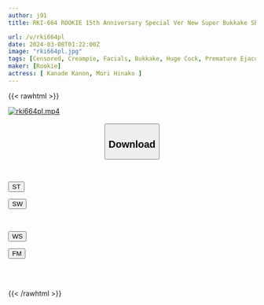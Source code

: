 ```yaml
---
author: j91
title: RKI-664 ROOKIE 15th Anniversary Special Ver New Super Bukkake SEX of a man who ejaculates the most semen in the world

url: /v/rki664pl
date: 2024-03-08T01:22:00Z
image: "rki664pl.jpg"
tags: [Censored, Creampie, Facials, Bukkake, Huge Cock, Premature Ejaculation	]
maker: [Rookie]
actress: [ Kanade Kanon, Mori Hinako ]
---
```



{{< rawhtml >}}

<div class="video" data-videoid="g2k9lmKRwwiqjdP">
    <a href="javascript:;">
        <img src="/v/rki664pl/rki664pl.jpg" width="WIDTH" height="HEIGHT" alt="rki664pl.mp4" loading="lazy">
    </a>
</div>

<script type="text/javascript" src="https://j91.asia/asset/on-demand-st.js"></script>

<br>
  <link rel="stylesheet" href="https://j91.asia/asset/bs5.css">
  
  <center>
  <button class="btn btn-primary" type="button" data-bs-toggle="collapse" data-bs-target=".multi-collapse" aria-expanded="false" aria-controls="multiCollapseExample1 multiCollapseExample2"><h2>Download</h2></button></center>
</p>
<div class="row">
  <div class="col">
    <div class="collapse multi-collapse" id="multiCollapseExample1">
      <div class="card card-body">
	      	      <br>
<div class="buttons">  
<p><a href="https://streamtape.to/v/g2k9lmKRwwiqjdP" target="_blank"><button class="btn-hover color-3"><i class="fa fa-download"></i> ST</button></a></p>
<p><a href="https://cdnwish.com/h99xr7jw1qhi" target="_blank"><button class="btn-hover color-2"><i class="fa fa-download"></i> SW</button></a></p></div>
    </div>
  </div>
</div>
  <div class="col">
    <div class="collapse multi-collapse" id="multiCollapseExample2">
      <div class="card card-body">
	      <br>
<div class="buttons">
<p><a href="https://wolfstream.tv/ifihjzqpny0m"><button class="btn-hover color-9"><i class="fa fa-download"></i> WS</button></a></p>
<p><a href="https://filemoon.sx/d/a832lful8xl8"><button class="btn-hover color-8"><i class="fa fa-download"></i> FM</button></a></p></div>
<br><br>
      </div>
    </div>
  </div>
</div>

{{< /rawhtml >}}